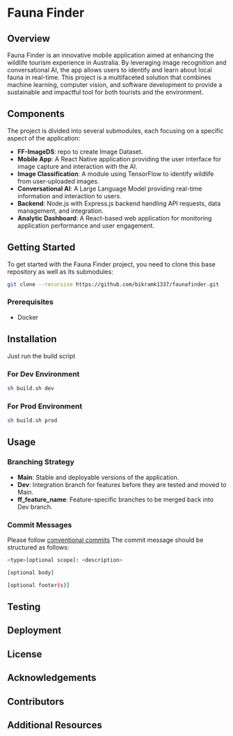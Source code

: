 
# Fauna Finder

## Overview
Fauna Finder is an innovative mobile application aimed at enhancing the wildlife tourism experience in Australia. By leveraging image recognition and conversational AI, the app allows users to identify and learn about local fauna in real-time. This project is a multifaceted solution that combines machine learning, computer vision, and software development to provide a sustainable and impactful tool for both tourists and the environment.

## Components
The project is divided into several submodules, each focusing on a specific aspect of the application:

- **FF-ImageDS**: repo to create Image Dataset.
- **Mobile App**: A React Native application providing the user interface for image capture and interaction with the AI.
- **Image Classification**: A module using TensorFlow to identify wildlife from user-uploaded images.
- **Conversational AI**: A Large Language Model providing real-time information and interaction to users.
- **Backend**: Node.js with Express.js backend handling API requests, data management, and integration.
- **Analytic Dashboard**: A React-based web application for monitoring application performance and user engagement.

## Getting Started
To get started with the Fauna Finder project, you need to clone this base repository as well as its submodules:

```bash
git clone --recursive https://github.com/bikramk1337/faunafinder.git
```

### Prerequisites
- Docker

## Installation
Just run the build script
### For Dev Environment

```sh
sh build.sh dev
```

### For Prod Environment

```sh
sh build.sh prod
```
   

## Usage




### Branching Strategy
- **Main**: Stable and deployable versions of the application.
- **Dev**: Integration branch for features before they are tested and moved to Main.
- **ff_feature_name**: Feature-specific branches to be merged back into Dev branch.

### Commit Messages 
Please follow [conventional commits](https://www.conventionalcommits.org/en/v1.0.0/) 
The commit message should be structured as follows:

```sh 
<type>[optional scope]: <description>

[optional body]

[optional footer(s)]
```


## Testing


## Deployment


## License


## Acknowledgements


## Contributors


## Additional Resources
